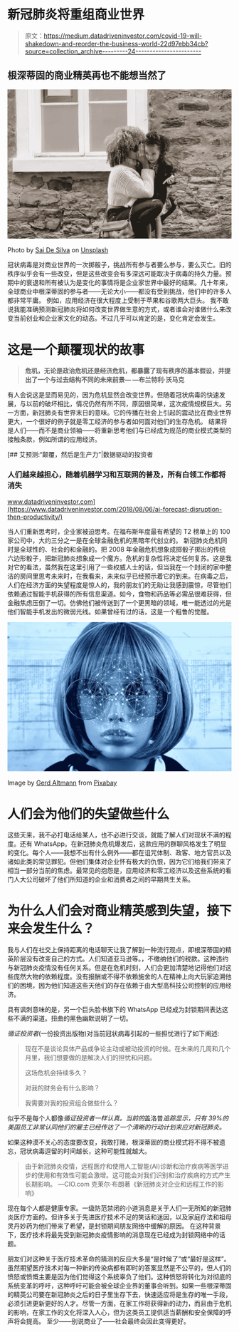 # 新冠肺炎将重组商业世界

> 原文：<https://medium.datadriveninvestor.com/covid-19-will-shakedown-and-reorder-the-business-world-22d97ebb34cb?source=collection_archive---------24----------------------->

## 根深蒂固的商业精英再也不能想当然了

![](img/a9bd6175f2c06aff8150075750c0e441.png)

Photo by [Sai De Silva](https://unsplash.com/@scoutthecity?utm_source=unsplash&utm_medium=referral&utm_content=creditCopyText) on [Unsplash](https://unsplash.com/s/photos/sick-people?utm_source=unsplash&utm_medium=referral&utm_content=creditCopyText)

冠状病毒是对商业世界的一次掷骰子，挑战所有参与者要么参与，要么灭亡。旧的秩序似乎会有一些改变，但是这些改变会有多深远可能取决于病毒的持久力量。预期中的衰退和所有被认为是变化的事情将是企业家世界中最好的结果。几十年来，全球商业中根深蒂固的参与者——无论大小——都没有受到挑战，他们中的许多人都非常平庸。
例如，应用经济在很大程度上受制于苹果和谷歌两大巨头。
我不敢说我能准确预测新冠肺炎将如何改变世界做生意的方式，或者谁会对谁做什么来改变当前创业和企业家文化的动态。不过几乎可以肯定的是，变化肯定会发生。

# 这是一个颠覆现状的故事

> **危机，无论是政治危机还是经济危机，都暴露了现有秩序的基本假设，并提出了一个与过去结构不同的未来前景— —布兰特利·沃马克**

有人会说这是显而易见的，因为危机显然会改变世界。但随着冠状病毒的快速发展，与以前的破坏相比，情况仍然有所不同，原因很简单，这次疫情规模巨大。另一方面，新冠肺炎有世界末日的意味。它的传播在社会上引起的震动比在商业世界更大，一个很好的例子就是零工经济的参与者如何面对他们的生存危机。
结果将是人们——而不是商业领袖——将重新思考他们与已经成为规范的商业模式类型的接触条款，例如所谓的应用经济。

[](https://www.datadriveninvestor.com/2018/08/06/ai-forecast-disruption-then-productivity/) [## 艾预测:“颠覆，然后是生产力”|数据驱动的投资者

### 人们越来越担心，随着机器学习和互联网的普及，所有白领工作都将消失

www.datadriveninvestor.com](https://www.datadriveninvestor.com/2018/08/06/ai-forecast-disruption-then-productivity/) 

当人们重新思考时，企业家被迫思考。在福布斯年度最有希望的 T2 榜单上的 100 家公司中，大约三分之一是在全球金融危机的黑暗年代创立的。
新冠肺炎危机同时是全球性的、社会的和金融的。把 2008 年金融危机想象成掷骰子掷出的传统六边形骰子，把新冠肺炎想象成一个魔方。危机的复杂性将决定任何复苏。这是我对它的看法，虽然我在这里引用了一些权威人士的话，但当我在一个封闭的家中整洁的房间里思考未来时，在我看来，未来似乎已经预示着它的到来。在病毒之后，人们在经济方面的失望程度是惊人的，我的朋友们的无助让我感到震惊，尽管他们依赖通过智能手机获得的所有信息渠道。如今，食物和药品等必需品很难获得，但金融焦虑压倒了一切。仿佛他们被传送到了一个更黑暗的领域，唯一能透过的光是他们智能手机发出的微弱光线。如果曾经有过的话，这是一个粗鲁的觉醒。

![](img/e4ff8f184e26f2e52fa81a9c49b07f65.png)

Image by [Gerd Altmann](https://pixabay.com/users/geralt-9301/?utm_source=link-attribution&utm_medium=referral&utm_campaign=image&utm_content=3600559) from [Pixabay](https://pixabay.com/?utm_source=link-attribution&utm_medium=referral&utm_campaign=image&utm_content=3600559)

# 人们会为他们的失望做些什么

这些天来，我不必打电话给某人，也不必进行交谈，就能了解人们对现状不满的程度。还有 WhatsApp。在新冠肺炎危机爆发后，这款应用的群聊风格发生了明显的变化。每个人——我想不出有什么例外——都在诅咒体制、政客、地方官员以及诸如此类的常见罪犯。但他们集体对企业怀有极大的仇恨，因为它们给我们带来了相当一部分当前的焦虑。最常见的抱怨是，应用经济和零工经济以及这些系统的看门人大公司破坏了他们所知道的企业和消费者之间的早期共生关系。

# 为什么人们会对商业精英感到失望，接下来会发生什么？

我与人们在社交上保持距离的电话聊天让我了解到一种流行观点，即根深蒂固的精英阶层没有改变自己的方式。人们知道亚马逊等。，不缴纳他们的税款。这种违约与新冠肺炎疫情没有任何关系。但是在危机时刻，人们会更加清楚地记得他们对这些庞然大物的依赖程度。没有报酬或不得不依赖施舍的人在精神上向大玩家追溯他们的困境，因为他们知道这些天他们的存在依赖于由大型高科技公司控制的应用经济。

具有讽刺意味的是，另一个巨头脸书旗下的 WhatsApp 已经成为封锁期间表达这些不满的渠道。扭曲的黑色幽默说明了一切。

*循证投资者*(一份投资出版物)对当前冠状病毒引起的一些担忧进行了如下阐述:

> 现在不是谈论具体产品或争论主动或被动投资的时候。在未来的几周和几个月里，我们想要做的是解决人们的担忧和问题。
> 
> 这场危机会持续多久？
> 
> 对我的财务会有什么影响？
> 
> 我需要对我的投资组合做些什么？

似乎不是每个人都像*循证投资者一样认真。当前的*盖洛普*追踪显示，只有 39%的美国员工非常认同他们的雇主已经传达了一个清晰的行动计划来应对新冠肺炎。*

如果这种漠不关心的态度要改变，我敢打赌，根深蒂固的商业模式将不得不被遗忘，冠状病毒逗留的时间越长，这种可能性就越大。

> 由于新冠肺炎疫情，远程医疗和使用人工智能(AI)诊断和治疗疾病等医学进步的使用和有效性可能会激增。这可能会对我们识别和治疗疾病的方式产生长期影响。
> —CIO.com 克莱尔·布朗著《新冠肺炎对企业和远程工作的影响》

现在每个人都是健康专家。一级防范禁闭的小道消息是关于人们一无所知的新冠肺炎医疗方面的。但许多关于先进医疗技术不足的笑话和迷因，以及家庭疗法和祖母灵丹妙药为他们带来了希望，是封锁期间朋友网络中缓解的原因。
在这种背景下，医疗技术将最先受到新冠肺炎疫情影响的消息现在已经成为封锁网络中的话题。

朋友们对这种关于医疗技术革命的猜测的反应大多是“是时候了”或“最好是这样”。虽然期望医疗技术对每一种新的传染病都有即时的答案显然是不公平的，但人们的愤怒或愤慨主要是因为他们觉得这个系统辜负了他们。这种愤怒将转化为对彻底的系统变革的呼吁，这种呼吁可能会被全球企业界的董事会听到。如果一些根深蒂固的精英公司要在新冠肺炎之后的日子里生存下去，快速适应将是生存的唯一手段，必须引进更新更好的人才。尽管一方面，在家工作将获得新的动力，而且由于危机的影响，在家工作的文化将深入人心，但为这类员工提供适当薪酬和安全保障的呼声将会提高。
至少——别说商业了——社会最终会因此变得更好。